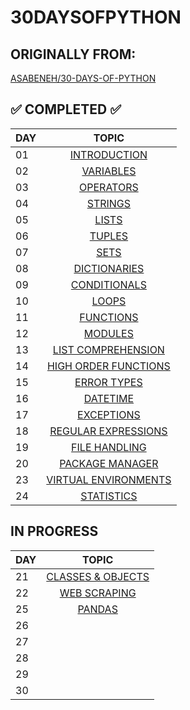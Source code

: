 
# 30DAYSOFPYTHON
## ORIGINALLY FROM: 
[ASABENEH/30-DAYS-OF-PYTHON](https://github.com/Asabeneh/30-Days-Of-Python)

## ✅ COMPLETED ✅
|DAY | TOPIC                   |
|----|:-----------------------:|
| 01 |[INTRODUCTION](/DAY_01/HELLOWORLD.PY)|
| 02 |[VARIABLES](/DAY_02/VARIABLES.PY)|
| 03 |[OPERATORS](/DAY_03/OPERATORS.PY)|
| 04 |[STRINGS](/DAY_04/STRINGS.PY)|
| 05 |[LISTS](/DAY_05/LISTS.py)|
| 06 |[TUPLES](/DAY_06/TUPLES.PY)|
| 07 |[SETS](/DAY_07/SET.PY)|
| 08 |[DICTIONARIES](/DAY_08/DICTIONARIES.PY)|
| 09 |[CONDITIONALS](/DAY_09/CONDITIONALS.PY)|
| 10 |[LOOPS](/DAY_10/LOOPS.PY)|
| 11 |[FUNCTIONS](/DAY_11/FUNCTIONS.PY)|
| 12 |[MODULES](/DAY_12/MODULES.PY)|
| 13 |[LIST COMPREHENSION](/DAY_13/LIST_COMPREHENSION.PY)|
| 14 |[HIGH ORDER FUNCTIONS](/DAY_14/HIGHER_ORDER_FUNCTIONS.py)|
| 15 |[ERROR TYPES](/DAY_15/PYTHON_ERROR_TYPES.ipynb)|
| 16 |[DATETIME](/DAY_16/DATETIME.PY)|
| 17 |[EXCEPTIONS](/DAY_17/EXCEPTIONS.PY)|
| 18 |[REGULAR EXPRESSIONS](/DAY_18/REGEX.py)|
| 19 |[FILE HANDLING](/DAY_19/FILE_HANDLING.py)|
| 20 |[PACKAGE MANAGER](/DAY_20/PACKAGEMGR.py)|
| 23 |[VIRTUAL ENVIRONMENTS](/DAY_23/VIRENV.py)|
| 24 |[STATISTICS](/DAY_24/DAY_24STATISTICS.ipynb)|

## IN PROGRESS
|DAY | TOPIC                   |
|----|:-----------------------:|
| 21 |[CLASSES & OBJECTS](/DAY_21/CLASSES_OBJECTS.py)|
| 22 |[WEB SCRAPING](/DAY_22/WEB_SCRAPING.py)|
| 25 |[PANDAS](/DAY_25/PANDAS_25.py)|
| 26 |[]()|
| 27 |[]()|
| 28 |[]()|
| 29 |[]()|
| 30 |[]()|
